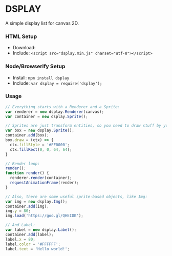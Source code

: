 # DSPLAY

A simple display list for canvas 2D.

### HTML Setup
- Download:
- Include: `<script src="dsplay.min.js" charset="utf-8"></script>`

### Node/Browserify Setup
- Install: `npm install dsplay`
- Include: `var dsplay = require('dsplay');`

### Usage
```javascript
// Everything starts with a Renderer and a Sprite:
var renderer = new dsplay.Renderer(canvas);
var container = new dsplay.Sprite();

// Sprites are just transform entities, so you need to draw stuff by yourself:
var box = new dsplay.Sprite();
container.add(box);
box.draw = (ctx) => {
  ctx.fillStyle = '#FF0000';
  ctx.fillRect(0, 0, 64, 64);
}

// Render loop:
render();
function render() {
  renderer.render(container);
  requestAnimationFrame(render);
}

// Also, there are some useful sprite-based objects, like Img:
var img = new dsplay.Img();
container.add(img);
img.y = 80;
img.load('https://goo.gl/QHEIDK');

// And Label:
var label = new dsplay.Label();
container.add(label);
label.x = 80;
label.color = '#FFFFFF';
label.text = 'Hello world!';
```
